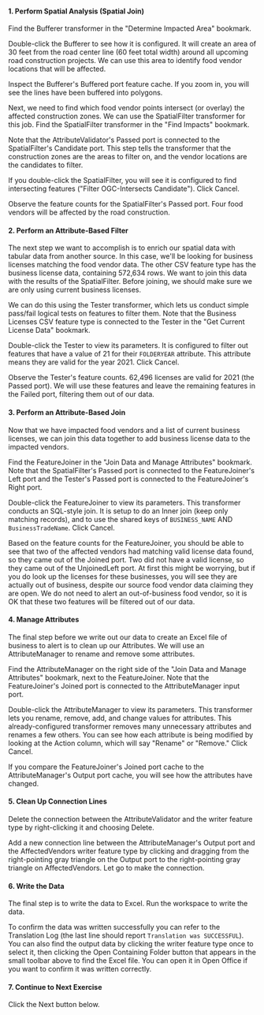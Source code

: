<head><base target="_blank"> </head>

#### 1. Perform Spatial Analysis (Spatial Join)

Find the Bufferer transformer in the "Determine Impacted Area" bookmark.

Double-click the Bufferer to see how it is configured. It will create an area of 30 feet from the road center line (60 feet total width) around all upcoming road construction projects. We can use this area to identify food vendor locations that will be affected.

Inspect the Bufferer's Buffered port feature cache. If you zoom in, you will see the lines have been buffered into polygons.

Next, we need to find which food vendor points intersect (or overlay) the affected construction zones. We can use the SpatialFilter transformer for this job. Find the SpatialFilter transformer in the "Find Impacts" bookmark.

Note that the AttributeValidator's Passed port is connected to the SpatialFilter's Candidate port. This step tells the transformer that the construction zones are the areas to filter on, and the vendor locations are the candidates to filter.

If you double-click the SpatialFilter, you will see it is configured to find intersecting features ("Filter OGC-Intersects Candidate"). Click Cancel.

Observe the feature counts for the SpatialFilter's Passed port. Four food vendors will be affected by the road construction.

#### 2. Perform an Attribute-Based Filter

The next step we want to accomplish is to enrich our spatial data with tabular data from another source. In this case, we'll be looking for business licenses matching the food vendor data. The other CSV feature type has the business license data, containing 572,634 rows. We want to join this data with the results of the SpatialFilter. Before joining, we should make sure we are only using current business licenses.

We can do this using the Tester transformer, which lets us conduct simple pass/fail logical tests on features to filter them. Note that the Business Licenses CSV feature type is connected to the Tester in the "Get Current License Data" bookmark.

Double-click the Tester to view its parameters. It is configured to filter out features that have a value of 21 for their `FOLDERYEAR` attribute. This attribute means they are valid for the year 2021. Click Cancel.

Observe the Tester's feature counts. 62,496 licenses are valid for 2021 (the Passed port). We will use these features and leave the remaining features in the Failed port, filtering them out of our data.

#### 3. Perform an Attribute-Based Join

Now that we have impacted food vendors and a list of current business licenses, we can join this data together to add business license data to the impacted vendors.

Find the FeatureJoiner in the "Join Data and Manage Attributes" bookmark. Note that the SpatialFilter's Passed port is connected to the FeatureJoiner's Left port and the Tester's Passed port is connected to the FeatureJoiner's Right port.

Double-click the FeatureJoiner to view its parameters. This transformer conducts an SQL-style join. It is setup to do an Inner join (keep only matching records), and to use the shared keys of `BUSINESS_NAME` AND `BusinessTradeName`. Click Cancel.

Based on the feature counts for the FeatureJoiner, you should be able to see that two of the affected vendors had matching valid license data found, so they came out of the Joined port. Two did not have a valid license, so they came out of the UnjoinedLeft port. At first this might be worrying, but if you do look up the licenses for these businesses, you will see they are actually out of business, despite our source food vendor data claiming they are open. We do not need to alert an out-of-business food vendor, so it is OK that these two features will be filtered out of our data.

#### 4. Manage Attributes

The final step before we write out our data to create an Excel file of business to alert is to clean up our Attributes. We will use an AttributeManager to rename and remove some attributes.

Find the AttributeManager on the right side of the "Join Data and Manage Attributes" bookmark, next to the FeatureJoiner. Note that the FeatureJoiner's Joined port is connected to the AttributeManager input port.

Double-click the AttributeManager to view its parameters. This transformer lets you rename, remove, add, and change values for attributes. This already-configured transformer removes many unnecessary attributes and renames a few others. You can see how each attribute is being modified by looking at the Action column, which will say "Rename" or "Remove." Click Cancel.

If you compare the FeatureJoiner's Joined port cache to the AttributeManager's Output port cache, you will see how the attributes have changed.

#### 5. Clean Up Connection Lines

Delete the connection between the AttributeValidator and the writer feature type by right-clicking it and choosing Delete.

Add a new connection line between the AttributeManager's Output port and the AffectedVendors writer feature type by clicking and dragging from the right-pointing gray triangle on the Output port to the right-pointing gray triangle on AffectedVendors. Let go to make the connection.

#### 6. Write the Data

The final step is to write the data to Excel. Run the workspace to write the data.

To confirm the data was written successfully you can refer to the Translation Log (the last line should report `Translation was SUCCESSFUL`). You can also find the output data by clicking the writer feature type once to select it, then clicking the Open Containing Folder button that appears in the small toolbar above to find the Excel file. You can open it in Open Office if you want to confirm it was written correctly.

#### 7. Continue to Next Exercise

Click the Next button below.
